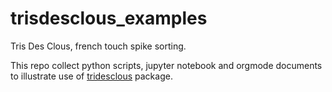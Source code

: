 # trisdesclous_examples
Tris Des Clous, french touch spike sorting.

This repo collect python scripts, jupyter notebook and orgmode documents to illustrate use of [tridesclous](https://github.com/tridesclous/tridesclous) package.


